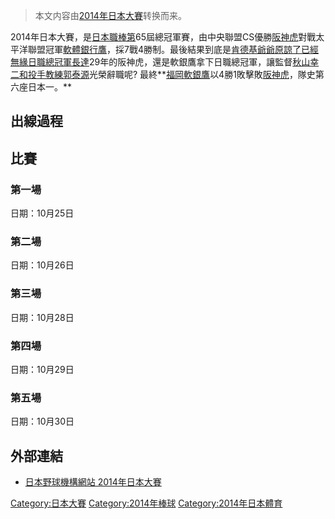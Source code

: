 > 本文内容由[2014年日本大賽](https://zh.wikipedia.org/wiki/2014年日本大賽)转换而来。


2014年日本大賽，是[日本職棒第](https://zh.wikipedia.org/wiki/日本職棒 "wikilink")65屆總冠軍賽，由中央聯盟CS優勝[阪神虎](../Page/阪神虎.md "wikilink")對戰太平洋聯盟冠軍[軟體銀行鷹](https://zh.wikipedia.org/wiki/軟體銀行鷹 "wikilink")，採7戰4勝制。最後結果到底是[肯德基爺爺原諒了已經無緣日職總冠軍長達](https://zh.wikipedia.org/wiki/肯德基爺爺 "wikilink")29年的阪神虎，還是軟銀鷹拿下日職總冠軍，讓監督[秋山幸二和投手教練](https://zh.wikipedia.org/wiki/秋山幸二 "wikilink")[郭泰源](../Page/郭泰源.md "wikilink")光榮辭職呢? 最終**[福岡軟銀鷹](../Page/福岡軟銀鷹.md "wikilink")以4勝1敗擊敗[阪神虎](../Page/阪神虎.md "wikilink")，隊史第六座日本一。**

## 出線過程

## 比賽

### 第一場

日期：10月25日

### 第二場

日期：10月26日

### 第三場

日期：10月28日

### 第四場

日期：10月29日

### 第五場

日期：10月30日

## 外部連結

  - [日本野球機構網站 2014年日本大賽](https://web.archive.org/web/20121022105824/http://nipponseries.npb.or.jp/)

[Category:日本大賽](https://zh.wikipedia.org/wiki/Category:日本大賽 "wikilink") [Category:2014年棒球](https://zh.wikipedia.org/wiki/Category:2014年棒球 "wikilink") [Category:2014年日本體育](https://zh.wikipedia.org/wiki/Category:2014年日本體育 "wikilink")